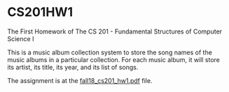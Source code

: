 # CS201HW1
The First Homework of The CS 201 - Fundamental Structures of Computer Science I

This is a music album collection system to store the song names of the
music albums in a particular collection. For each music album, it will store its artist, its title, its year,
and its list of songs.

The assignment is at the [fall18_cs201_hw1.pdf](fall18_cs201_hw1.pdf) file.
